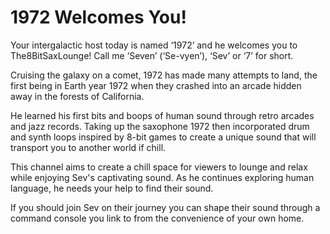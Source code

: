 # 1972 Welcomes You!
Your intergalactic host today is named ‘1972’ and he welcomes you to The8BitSaxLounge! Call me ‘Seven’ (‘Se-vyen’), ‘Sev’ or ‘7’ for short.

Cruising the galaxy on a comet, 1972 has made many attempts to land, the first being in Earth year 1972 when they crashed into an arcade hidden away in the forests of California.

He learned his first bits and boops of human sound through retro arcades and jazz records. Taking up the saxophone 1972 then incorporated drum and synth loops inspired by 8-bit games to create a unique sound that will transport you to another world if chill.

This channel aims to create a chill space for viewers to lounge and relax while enjoying Sev's captivating sound. As he continues exploring human language, he needs your help to find their sound.

If you should join Sev on their journey you can shape their sound through a command console you link to from the convenience of your own home.
